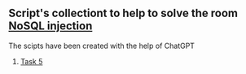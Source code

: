 ## Script's collectiont to help to solve the room [NoSQL injection](https://tryhackme.com/room/nosqlinjectiontutorial)
The scipts have been created with the help of ChatGPT
1. [Task 5](task5.py)
